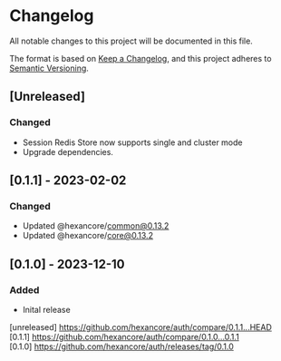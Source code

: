 # Changelog

All notable changes to this project will be documented in this file.

The format is based on [Keep a Changelog](https://keepachangelog.com/en/1.0.0/),
and this project adheres to [Semantic Versioning](https://semver.org/spec/v2.0.0.html).

## [Unreleased]

### Changed

- Session Redis Store now supports single and cluster mode
- Upgrade dependencies.

## [0.1.1] - 2023-02-02

### Changed

- Updated @hexancore/common@0.13.2
- Updated @hexancore/core@0.13.2

## [0.1.0] - 2023-12-10

### Added

- Inital release

[unreleased] https://github.com/hexancore/auth/compare/0.1.1...HEAD  
[0.1.1] https://github.com/hexancore/auth/compare/0.1.0...0.1.1  
[0.1.0] https://github.com/hexancore/auth/releases/tag/0.1.0

